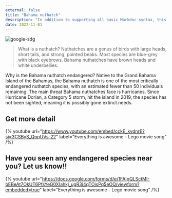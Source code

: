 ```yaml
---
external: false
title: "Bahama nuthatch"
description: "In addition to supporting all basic Markdoc syntax, this template also supports extended markdown syntax to render custom components."
date: 2022-11-01
---
```


![google-sdg](/images/1.png)

>What is a nuthatch? Nuthatches are a genus of birds with large heads, short tails, and strong, pointed beaks. Most species are blue-grey with black eyebrows. Bahama nuthatches have brown heads and white underbellies.

Why is the Bahama nuthatch endangered? Native to the Grand Bahama Island of the Bahamas, the Bahama nuthatch is one of the most critically endangered nuthatch species, with an estimated fewer than 50 individuals remaining. The main threat Bahama nuthatches face is hurricanes. Since Hurricane Dorian, a Category 5 storm, hit the island in 2019, the species has not been sighted, meaning it is possibly gone extinct.needs.
 

## Get more detail

{% youtube url="https://www.youtube.com/embed/cckE_kvdnrE?si=3CSByS_QppUVs-22" label="Everything is awesome - Lego movie song" /%}




## Have you seen any endangered species near you? Let us know!!

{% youtube url="https://docs.google.com/forms/d/e/1FAIpQLSctMI-bEBeAt7OkUT6PfsYeG0XIahkj_ugR3i4qTOisPq5eOQ/viewform?embedded=true" label="Everything is awesome - Lego movie song" /%}

